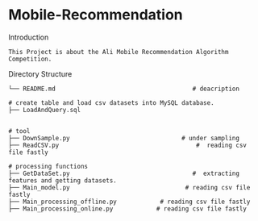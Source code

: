 # Mobile-Recommendation

Introduction
    
    This Project is about the Ali Mobile Recommendation Algorithm Competition.
    

Directory Structure

	└── README.md                                      # deacription

	# create table and load csv datasets into MySQL database.
	├── LoadAndQuery.sql      


	# tool
	├── DownSample.py                               # under sampling
	├── ReadCSV.py                                      #  reading csv file fastly

	# processing functions
	├── GetDataSet.py                                  #  extracting features and getting datasets. 
	├── Main_model.py                                # reading csv file fastly
	├── Main_processing_offline.py            # reading csv file fastly
	├── Main_processing_online.py            # reading csv file fastly


